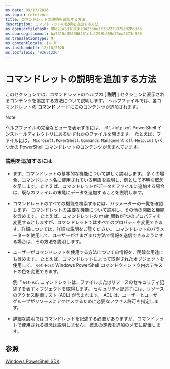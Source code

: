 ```yaml
---
ms.date: 09/13/2016
ms.topic: reference
title: コマンドレットの説明を追加する方法
description: コマンドレットの説明を追加する方法
ms.openlocfilehash: 08d21a281881678423bbe3c382279875ed2868db
ms.sourcegitcommit: ba7315a496986451cfc1296b659d73ea2373d3f0
ms.translationtype: MT
ms.contentlocale: ja-JP
ms.lasthandoff: 12/10/2020
ms.locfileid: "92651226"
---
```

# <a name="how-to-add-a-cmdlet-description"></a>コマンドレットの説明を追加する方法

このセクションでは、コマンドレットのヘルプの [ **説明** ] セクションに表示されるコンテンツを追加する方法について説明します。 ヘルプファイルでは、各コマンドレットの **コマンド** ノードにこのコンテンツが追加されます。

> [!NOTE]
> ヘルプファイルの完全なビューを表示するには、 `dll-Help.xml` PowerShell インストールディレクトリにあるいずれかのファイルを開きます。 たとえば、ファイルには、 `Microsoft.PowerShell.Commands.Management.dll-Help.xml` いくつかの PowerShell コマンドレットのコンテンツが含まれています。

### <a name="to-add-a-description"></a>説明を追加するには

- まず、コマンドレットの基本的な機能について詳しく説明します。 多くの場合、コマンドレット名に使用されている用語を説明し、例として不明な概念を示します。 たとえば、コマンドレットがデータをファイルに追加する場合は、既存のファイルの末尾にデータを追加することを説明します。

- コマンドレットのすべての機能を検索するには、パラメーターの一覧を確認します。 コマンドレットの主要な機能について説明し、その他の関数と機能を含めます。 たとえば、コマンドレットの main 関数が1つのプロパティを変更するとしますが、コマンドレットではすべてのプロパティを変更できます。詳細については、詳細な説明をご覧ください。 コマンドレットのパラメーターを使用して、ユーザーがさまざまな方法で情報を送信できるようにする場合は、その方法を説明します。

- ユーザーがコマンドレットを使用する方法についての情報を、明確な用途にも含めます。 たとえば、コマンドレットによって取得されたオブジェクトを使用して、 `Get-Host` Windows PowerShell コマンドウィンドウ内のテキストの色を変更できます。

  例: " `Get-Acl` コマンドレットは、ファイルまたはリソースのセキュリティ記述子を表すオブジェクトを取得します。 セキュリティ記述子には、リソースのアクセス制御リスト (ACL) が含まれます。 ACL は、ユーザーとユーザーグループがリソースにアクセスするために必要なアクセス許可を指定します。

- 詳細な説明ではコマンドレットを記述する必要がありますが、コマンドレットで使用される概念は説明しません。 概念の定義を追加のメモに配置します。

## <a name="see-also"></a>参照

[Windows PowerShell SDK](../windows-powershell-reference.md)
